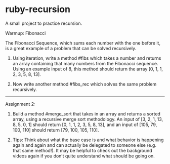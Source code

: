 # ruby-recursion

A small project to practice recursion.


Warmup: Fibonacci

The Fibonacci Sequence, which sums each number with the one before it, is a great example of a problem that can be solved recursively.


1. Using iteration, write a method #fibs which takes a number and returns an array containing that many numbers from the Fibonacci sequence. Using an example input of 8, this method should return the array [0, 1, 1, 2, 3, 5, 8, 13].

2. Now write another method #fibs_rec which solves the same problem recursively.

---


Assignment 2:


1. Build a method #merge_sort that takes in an array and returns a sorted array, using a recursive merge sort methodology. An input of [3, 2, 1, 13, 8, 5, 0, 1] should return [0, 1, 1, 2, 3, 5, 8, 13], and an input of [105, 79, 100, 110] should return [79, 100, 105, 110].

2. Tips:
        Think about what the base case is and what behavior is happening again and again and can actually be delegated to someone else (e.g. that same method!).
        It may be helpful to check out the background videos again if you don’t quite understand what should be going on.

